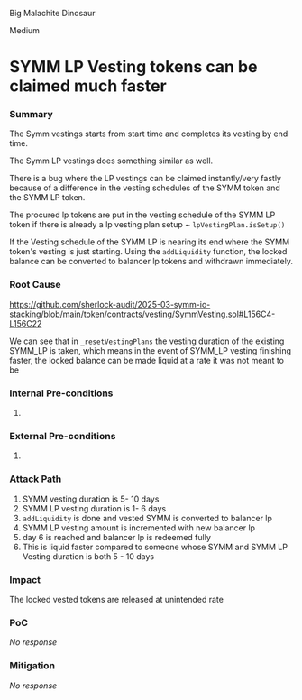 Big Malachite Dinosaur

Medium

# SYMM LP Vesting tokens can be claimed much faster

### Summary

The Symm vestings starts from start time and completes its vesting by end time.

The Symm LP vestings does something similar as well.

There is a bug where the LP vestings can be claimed instantly/very fastly because of a difference in the vesting schedules of the SYMM token and the SYMM LP token.

The procured lp tokens are put in the vesting schedule of the SYMM LP token if there is already a lp vesting plan setup ~ `lpVestingPlan.isSetup()`

If the Vesting schedule of the SYMM LP is nearing its end where the SYMM token's vesting is just starting.
Using the `addLiquidity` function, the locked balance can be converted to balancer lp tokens and withdrawn immediately.


### Root Cause

https://github.com/sherlock-audit/2025-03-symm-io-stacking/blob/main/token/contracts/vesting/SymmVesting.sol#L156C4-L156C22

We can see that in `_resetVestingPlans` the vesting duration of the existing SYMM_LP is taken, which means in the event of SYMM_LP vesting finishing faster, the locked balance can be made liquid at a rate it was not meant to be

### Internal Pre-conditions

1.

### External Pre-conditions

1.

### Attack Path

1. SYMM vesting duration is 5- 10 days
2. SYMM LP vesting duration is 1- 6 days
3. `addLiquidity` is done and vested SYMM is converted to balancer lp
4. SYMM LP vesting amount is incremented with new balancer lp
5. day 6 is reached and balancer lp is redeemed fully
6. This is liquid faster compared to someone whose SYMM and SYMM LP Vesting duration is both 5 - 10 days

### Impact

The locked vested tokens are released at unintended rate

### PoC

_No response_

### Mitigation

_No response_
